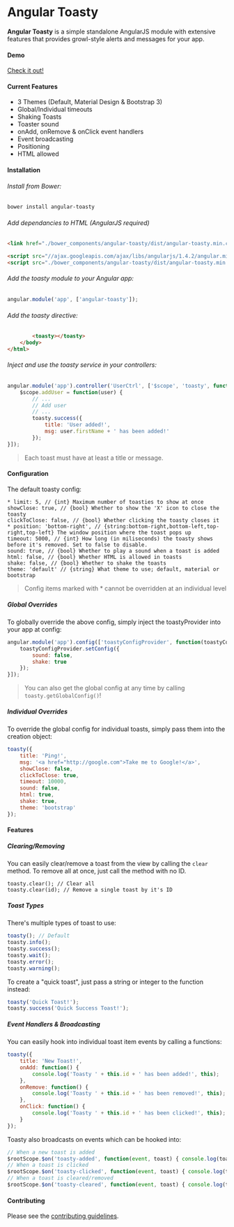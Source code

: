 Angular Toasty
=================
**Angular Toasty** is a simple standalone AngularJS module with extensive features that provides growl-style alerts and messages for your app.

#### Demo

[Check it out!](https://invertase.github.io/angular-toasty/example/)

#### Current Features
* 3 Themes (Default, Material Design & Bootstrap 3)
* Global/Individual timeouts
* Shaking Toasts
* Toaster sound
* onAdd, onRemove & onClick event handlers
* Event broadcasting
* Positioning
* HTML allowed

#### Installation
###### Install from Bower:

```HTML
bower install angular-toasty
```
###### Add dependancies to HTML (AngularJS required)

```HTML
<link href="./bower_components/angular-toasty/dist/angular-toasty.min.css" rel="stylesheet" />

<script src="//ajax.googleapis.com/ajax/libs/angularjs/1.4.2/angular.min.js"></script>
<script src="./bower_components/angular-toasty/dist/angular-toasty.min.js"></script>
```

###### Add the toasty module to your Angular app:

```javascript
angular.module('app', ['angular-toasty']);
```

###### Add the toasty directive:

```HTML
		<toasty></toasty>
	</body>
</html>
```

###### Inject and use the toasty service in your controllers:

```javascript
angular.module('app').controller('UserCtrl', ['$scope', 'toasty', function($scope, toasty) {
	$scope.addUser = function(user) {
		// ...
		// Add user
		// ...
		toasty.success({
			title: 'User added!',
			msg: user.firstName + ' has been added!'
		});
}]);
```

> Each toast must have at least a title or message.

#### Configuration

The default toasty config:

```
* limit: 5, // {int} Maximum number of toasties to show at once
showClose: true, // {bool} Whether to show the 'X' icon to close the toasty
clickToClose: false, // {bool} Whether clicking the toasty closes it
* position: 'bottom-right', // {string:bottom-right,bottom-left,top-right,top-left} The window position where the toast pops up
timeout: 5000, // {int} How long (in miliseconds) the toasty shows before it's removed. Set to false to disable.
sound: true, // {bool} Whether to play a sound when a toast is added
html: false, // {bool} Whether HTML is allowed in toasts
shake: false, // {bool} Whether to shake the toasts
theme: 'default' // {string} What theme to use; default, material or bootstrap
```
> Config items marked with * cannot be overridden at an individual level

##### Global Overrides

To globally override the above config, simply inject the toastyProvider into your app at config:

```javascript
angular.module('app').config(['toastyConfigProvider', function(toastyConfigProvider) {
	toastyConfigProvider.setConfig({
		sound: false,
		shake: true
	});
}]);
```

> You can also get the global config at any time by calling `toasty.getGlobalConfig()`!

##### Individual Overrides

To override the global config for individual toasts, simply pass them into the creation object:

```javascript
toasty({
	title: 'Ping!',
	msg: '<a href="http://google.com">Take me to Google!</a>',
	showClose: false,
	clickToClose: true,
	timeout: 10000,
	sound: false,
	html: true,
	shake: true,
	theme: 'bootstrap'
});
```

#### Features

##### Clearing/Removing

You can easily clear/remove a toast from the view by calling the `clear` method. To remove all at once, just call the method with no ID.

```
toasty.clear(); // Clear all 
toasty.clear(id); // Remove a single toast by it's ID
```

##### Toast Types

There's multiple types of toast to use:

```javascript
toasty(); // Default
toasty.info();
toasty.success();
toasty.wait();
toasty.error();
toasty.warning();
```

To create a "quick toast", just pass a string or integer to the function instead:

```javascript
toasty('Quick Toast!');
toasty.success('Quick Success Toast!');
```

##### Event Handlers & Broadcasting

You can easily hook into individual toast item events by calling a functions:

```javascript
toasty({
	title: 'New Toast!',
	onAdd: function() {
		console.log('Toasty ' + this.id + ' has been added!', this);
	},
	onRemove: function() {
		console.log('Toasty ' + this.id + ' has been removed!', this);
	},
	onClick: function() {
		console.log('Toasty ' + this.id + ' has been clicked!', this);
	}
});
```

Toasty also broadcasts on events which can be hooked into:

```javascript
// When a new toast is added
$rootScope.$on('toasty-added', function(event, toast) { console.log(toast) });
// When a toast is clicked
$rootScope.$on('toasty-clicked', function(event, toast) { console.log(toast) });
// When a toast is cleared/removed
$rootScope.$on('toasty-cleared', function(event, toast) { console.log(toast) });
```

#### Contributing

Please see the [contributing guidelines](https://github.com/invertase/angular-toasty/blob/master/CONTRIBUTING.md).
